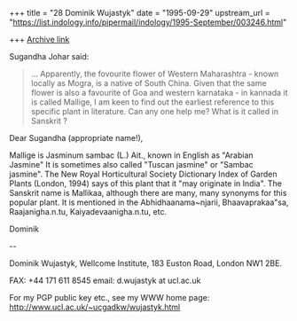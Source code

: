 +++
title = "28 Dominik Wujastyk"
date = "1995-09-29"
upstream_url = "https://list.indology.info/pipermail/indology/1995-September/003246.html"

+++
[Archive link](https://list.indology.info/pipermail/indology/1995-September/003246.html)

Sugandha Johar said:
> ... Apparently, the fovourite
> flower of Western Maharashtra - known locally as Mogra, is a native of South
> China. Given that the same flower is also a favourite of Goa and western
> karnataka - in kannada it is called Mallige, I am keen to find out the
> earliest reference to this specific plant in literature. Can any one help
> me? What is it called in Sanskrit ? 

Dear Sugandha (appropriate name!),

Mallige is Jasminum sambac (L.) Ait., known in English as "Arabian
Jasmine"  It is sometimes also called "Tuscan jasmine" or "Sambac
jasmine".  The New Royal Horticultural Society Dictionary Index of
Garden Plants (London, 1994) says of this plant that it "may originate
in India".  The Sanskrit name is Mallikaa, although there are many, many
synonyms for this popular plant.  It is mentioned in the
Abhidhaanama~njarii,  Bhaavaprakaa"sa, Raajanigha.n.tu,
Kaiyadevaanigha.n.tu, etc.

Dominik


-- 

Dominik Wujastyk,
Wellcome Institute,
183 Euston Road,
London NW1 2BE.

FAX: +44 171 611 8545
email: d.wujastyk at ucl.ac.uk

For my PGP public key etc., see my WWW home page:
http://www.ucl.ac.uk/~ucgadkw/wujastyk.html






